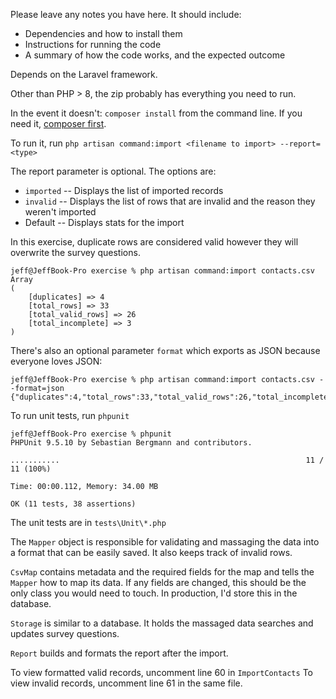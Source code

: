 Please leave any notes you have here. It should include:

- Dependencies and how to install them
- Instructions for running the code
- A summary of how the code works, and the expected outcome

Depends on the Laravel framework.

Other than PHP > 8, the zip probably has everything you need to run.

In the event it doesn't: `composer install` from the command line. If you need it, [composer first](https://getcomposer.org).

To run it, run `php artisan command:import <filename to import> --report=<type>`

The report parameter is optional. The options are:

* `imported` -- Displays the list of imported records
* `invalid` -- Displays the list of rows that are invalid and the reason they weren't imported
* Default -- Displays stats for the import

In this exercise, duplicate rows are considered valid however they will overwrite the survey questions.

```
jeff@JeffBook-Pro exercise % php artisan command:import contacts.csv
Array
(
    [duplicates] => 4
    [total_rows] => 33
    [total_valid_rows] => 26
    [total_incomplete] => 3
)
```

There's also an optional parameter `format` which exports as JSON because everyone loves JSON:

```
jeff@JeffBook-Pro exercise % php artisan command:import contacts.csv --format=json
{"duplicates":4,"total_rows":33,"total_valid_rows":26,"total_incomplete":3}%   
```

To run unit tests, run `phpunit`

```
jeff@JeffBook-Pro exercise % phpunit 
PHPUnit 9.5.10 by Sebastian Bergmann and contributors.

...........                                                       11 / 11 (100%)

Time: 00:00.112, Memory: 34.00 MB

OK (11 tests, 38 assertions)
```

The unit tests are in `tests\Unit\*.php`

The `Mapper` object is responsible for validating and massaging the data into a format that can be easily saved. It also keeps track of invalid rows.

`CsvMap` contains metadata and the required fields for the map and tells the `Mapper` how to map its data. If any fields are changed, this should be the only class you would need to touch. In production, I'd store this in the database.

`Storage` is similar to a database. It holds the massaged data searches and updates survey questions.

`Report` builds and formats the report after the import.

To view formatted valid records, uncomment line 60 in `ImportContacts`
To view invalid records, uncomment line 61 in the same file.
